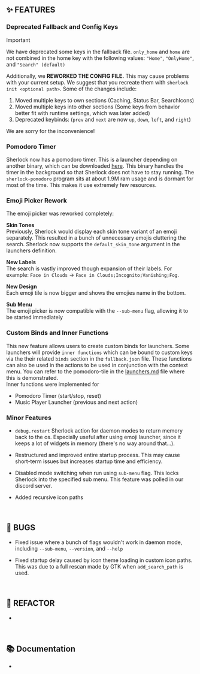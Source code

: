 ## ✨ FEATURES

### Deprecated Fallback and Config Keys

> [!IMPORTANT]
> We have deprecated some keys in the fallback file. `only_home` and `home` are
> not combined in the home key with the following values: `"Home"`,
> `"OnlyHome"`, and `"Search" (default)`
>
> Additionally, we **REWORKED THE CONFIG FILE.** This may cause problems with
> your current setup. We suggest that you recreate them with `sherlock init
> <optional path>`.
> Some of the changes include:
>
> 1. Moved multiple keys to own sections (Caching, Status Bar, SearchIcons)
> 2. Moved multiple keys into other sections (Some keys from behavior better
>    fit with runtime settings, which was later added)
> 3. Deprecated keybinds: (`prev` and `next` are now `up`, `down`, `left`, and `right`)
>
> We are sorry for the inconvenience!

### Pomodoro Timer

Sherlock now has a pomodoro timer. This is a launcher depending on another
binary, which can be downloaded
[here](https://github.com/Skxxtz/sherlock-pomodoro). This binary handles the
timer in the background so that Sherlock does not have to stay running. The
`sherlock-pomodoro` program sits at about 1.9M ram usage and is dormant for most
of the time. This makes it use extremely few resources.

### Emoji Picker Rework

The emoji picker was reworked completely:

**Skin Tones**<br>
Previously, Sherlock would display each skin tone variant of an emoji
separately. This resulted in a bunch of unnecessary emojis cluttering the
search. Sherlock now supports the `default_skin_tone` argument in the launchers
definition.

**New Labels**<br>
The search is vastly improved though expansion of their labels. For example:
`Face in Clouds` → `Face in Clouds;Incognito;Vanishing;Fog`.

**New Design**<br>
Each emoji tile is now bigger and shows the emojies name in the bottom.

**Sub Menu**<br>
The emoji picker is now compatible with the `--sub-menu` flag, allowing it to
be started immediately

### Custom Binds and Inner Functions

This new feature allows users to create custom binds for launchers. Some
launchers will provide `inner functions` which can be bound to custom keys via
the their related `binds` section in the `fallback.json` file. These functions
can also be used in the actions to be used in conjunction with the context
menu. You can refer to the pomodoro-tile in the
[launchers.md](https://github.com/Skxxtz/sherlock/blob/main/docs/launchers.md)
file where this is demonstrated.
<br>
Inner functions were implemented for

- Pomodoro Timer (start/stop, reset)
- Music Player Launcher (previous and next action)

### Minor Features

- `debug.restart` Sherlock action for daemon modes to return memory back to the
  os. Especially useful after using emoji launcher, since it keeps a lot of
  widgets in memory (there's no way around that...).

- Restructured and improved entire startup process. This may cause short-term
  issues but increases startup time and efficiency.

- Disabled mode switching when run using `sub-menu` flag. This locks Sherlock
  into the specified sub menu. This feature was polled in our discord server.

- Added recursive icon paths

<br>

## 🐞 BUGS

- Fixed issue where a bunch of flags wouldn't work in daemon mode, including `--sub-menu`, `--version`, and `--help`

- Fixed startup delay caused by icon theme loading in custom icon paths. This
  was due to a full rescan made by GTK when `add_search_path` is used.

<br>

## 🔧 REFACTOR

-

<br>

## 📚 Documentation

-

<br>
